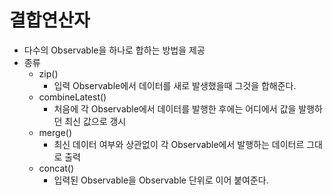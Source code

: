 결합연산자
===
* 다수의 Observable을 하나로 합하는 방법을 제공
* 종류
  * zip()
    * 입력 Observable에서 데이터를 새로 발생했을때 그것을 합해준다.
  * combineLatest()
    * 처음에 각 Observable에서 데이터를 발행한 후에는 어디에서 값을 발행하던 최신 값으로 갱시
  * merge()
    * 최신 데이터 여부와 상관없이 각 Observable에서 발행하는 데이터르 그대로 출력
  * concat()
    * 입력된 Observable을 Observable 단위로 이어 붙여준다.
